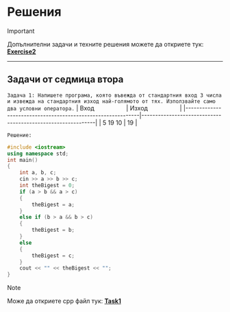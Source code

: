 # Решения

> [!IMPORTANT]
> Допълнителни задачи и техните решения можете да откриете тук:
>  [**Exercise2**](https://github.com/cathy-09/Introduction-To-Programming/blob/main/Week%202/Tasks/README_Exercise2.md)

<hr style="border-width: 5px !important;">

## Задачи от седмица втора
`Задача 1: Напишете програма, която въвежда от стандартния вход 3 числа и извежда на стандартния изход най-голямото от тях. Използвайте само два условни оператора.`
| Вход&nbsp;&nbsp;&nbsp;&nbsp;&nbsp;&nbsp;&nbsp;&nbsp;&nbsp;&nbsp;&nbsp;&nbsp;&nbsp;&nbsp;&nbsp;&nbsp;&nbsp;&nbsp; | Изход&nbsp;&nbsp;&nbsp;&nbsp;&nbsp;&nbsp;&nbsp;&nbsp;&nbsp;&nbsp;&nbsp;&nbsp;&nbsp;&nbsp;&nbsp;&nbsp;&nbsp;&nbsp; |
|-------------------------------------------------------------|-------------------------------------------------------------|
| 5 19 10                                                          | 19                                                           |

`Решение:`
```cpp
#include <iostream>
using namespace std;
int main()
{
	int a, b, c;
	cin >> a >> b >> c;
	int theBigest = 0;
	if (a > b && a > c)
	{
		theBigest = a;
	}
	else if (b > a && b > c)
	{
		theBigest = b;
	}
	else
	{
		theBigest = c;
	}
	cout << "" << theBigest << "";
}
```

> [!NOTE]
> Може да откриете cpp файл тук:
>  [**Task1**](https://github.com/cathy-09/Introduction-To-Programming/blob/main/Week%201/Tasks/cppFiles/Task1.cpp)
